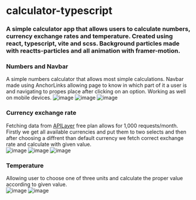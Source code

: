 # calculator-typescript

### A simple calculator app that allows users to calculate numbers, currency exchange rates and temperature.  Created using react, typescript, vite and scss. Background particles made with reactts-particles and all animation with framer-motion.  

### Numbers and Navbar  
A simple numbers calculator that allows most simple calculations. Navbar made using AnchorLinks allowing page to know in which part of it a user is and navigating to propes place after clicking on an option. Working as well on mobile devices.
![image](https://github.com/bchanowski/calculator-typescript/assets/92587389/d89c0769-9ed5-491c-8e92-7800b8034967)
![image](https://github.com/bchanowski/calculator-typescript/assets/92587389/12f47dba-76d6-433e-aaf6-0d0d4c390fa5)
![image](https://github.com/bchanowski/calculator-typescript/assets/92587389/a9d7e9aa-f1ca-45c8-bb90-a1448802f392)

### Currency exchange rate  
Fetching data from [APILayer](https://apilayer.com/marketplace/currency_data-api?utm_source=apilayermarketplace&utm_medium=featured) free plan allows for 1,000 requests/month. Firstly we get all available currencies and put them to two selects and then after choosing a diffrent than default currency we fetch correct exchange rate and calculate with given value.  
![image](https://github.com/bchanowski/calculator-typescript/assets/92587389/dd8a5edc-98d6-4047-9d43-1ea08918b618)
![image](https://github.com/bchanowski/calculator-typescript/assets/92587389/5bea2eb3-5058-4941-a81f-85cd3a119019)
![image](https://github.com/bchanowski/calculator-typescript/assets/92587389/d4e61775-42f6-469a-b9eb-3b216a8e3772)

### Temperature  
Allowing user to choose one of three units and calculate the proper value according to given value.  
![image](https://github.com/bchanowski/calculator-typescript/assets/92587389/8af2d0a4-d988-49e7-be5d-5ecdab50b279)
![image](https://github.com/bchanowski/calculator-typescript/assets/92587389/8e0f1536-0963-4ba5-8880-8aadd8359953)
